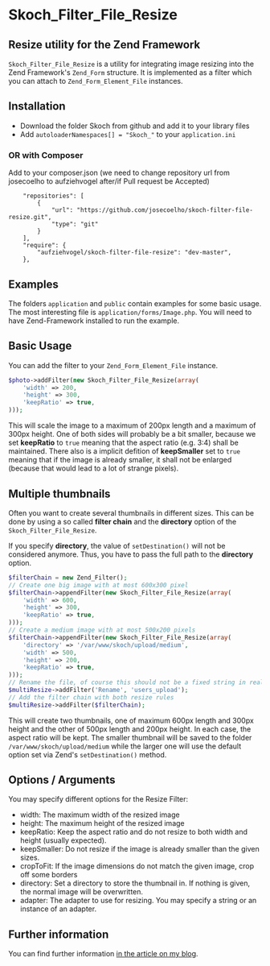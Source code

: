 Skoch_Filter_File_Resize
========================

Resize utility for the Zend Framework
-------------------------------------
`Skoch_Filter_File_Resize` is a utility for integrating image resizing into the Zend Framework's `Zend_Form` structure. It is implemented as a filter which you can attach to `Zend_Form_Element_File` instances.

Installation
------------

* Download the folder Skoch from github and add it to your library files
* Add `autoloaderNamespaces[] = "Skoch_"` to your `application.ini`

### OR with Composer

Add to your composer.json
(we need to change repository url from josecoelho to aufziehvogel after/if Pull request be Accepted)

```
    "repositories": [
        {
            "url": "https://github.com/josecoelho/skoch-filter-file-resize.git",
            "type": "git"
        }
    ],
    "require": {
        "aufziehvogel/skoch-filter-file-resize": "dev-master",
    },
```


Examples
--------
The folders `application` and `public` contain examples for some basic usage. The most interesting file is `application/forms/Image.php`.
You will need to have Zend-Framework installed to run the example.


Basic Usage
-----------

You can add the filter to your `Zend_Form_Element_File` instance.

```php
$photo->addFilter(new Skoch_Filter_File_Resize(array(
    'width' => 200,
    'height' => 300,
    'keepRatio' => true,
)));
```

This will scale the image to a maximum of 200px length and a maximum of 300px height. One of both sides will probably be a bit smaller, because we set **keepRatio** to `true` meaning that the aspect ratio (e.g. 3:4) shall be maintained. There also is a implicit defition of **keepSmaller** set to `true` meaning that if the image is already smaller, it shall not be enlarged (because that would lead to a lot of strange pixels).

Multiple thumbnails
-------------------
Often you want to create several thumbnails in different sizes. This can be done by using a so called **filter chain** and the **directory** option of the `Skoch_Filter_File_Resize`.

If you specify **directory**, the value of `setDestination()` will not be considered anymore. Thus, you have to pass the full path to the **directory** option.

```php
$filterChain = new Zend_Filter();
// Create one big image with at most 600x300 pixel
$filterChain->appendFilter(new Skoch_Filter_File_Resize(array(
    'width' => 600,
    'height' => 300,
    'keepRatio' => true,
)));
// Create a medium image with at most 500x200 pixels
$filterChain->appendFilter(new Skoch_Filter_File_Resize(array(
    'directory' => '/var/www/skoch/upload/medium',
    'width' => 500,
    'height' => 200,
    'keepRatio' => true,
)));
// Rename the file, of course this should not be a fixed string in real applications
$multiResize->addFilter('Rename', 'users_upload');
// Add the filter chain with both resize rules
$multiResize->addFilter($filterChain);
```

This will create two thumbnails, one of maximum 600px length and 300px height and the other of 500px length and 200px height. In each case, the aspect ratio will be kept. The smaller thumbnail will be saved to the folder `/var/www/skoch/upload/medium` while the larger one will use the default option set via Zend's `setDestination()` method.


Options / Arguments
-------------------
You may specify different options for the Resize Filter:

* width: The maximum width of the resized image
* height: The maximum height of the resized image
* keepRatio: Keep the aspect ratio and do not resize to both width and height (usually expected).
* keepSmaller: Do not resize if the image is already smaller than the given sizes.
* cropToFit: If the image dimensions do not match the given image, crop off some borders
* directory: Set a directory to store the thumbnail in. If nothing is given, the normal image will be overwritten.
* adapter: The adapter to use for resizing. You may specify a string or an instance of an adapter.


Further information
-------------------
You can find further information [in the article on my blog](http://eliteinformatiker.de/2011/09/02/thumbnails-upload-and-resize-images-with-zend_form_element_file/).

